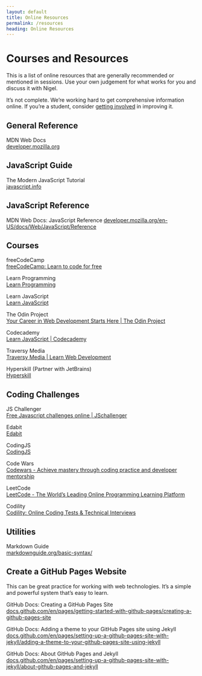 ```yaml
---
layout: default
title: Online Resources
permalink: /resources
heading: Online Resources
---
```


# Courses and Resources

This is a list of online resources that are generally recommended or mentioned in sessions. Use your own judgement for what works for you and discuss it with Nigel.

It’s not complete. We’re working hard to get comprehensive information online. If you’re a student, consider [getting involved](open-tasks) in improving it.

## General Reference

MDN Web Docs    
[developer.mozilla.org](https://developer.mozilla.org/)

## JavaScript Guide

The Modern JavaScript Tutorial    
[javascript.info](https://javascript.info/)

## JavaScript Reference

MDN Web Docs: JavaScript Reference
[developer.mozilla.org/en-US/docs/Web/JavaScript/Reference](https://developer.mozilla.org/en-US/docs/Web/JavaScript/Reference)

## Courses

freeCodeCamp    
[freeCodeCamp: Learn to code for free](https://www.freecodecamp.org/)

Learn Programming    
[Learn Programming](https://learnprogramming.online/)

Learn JavaScript    
[Learn JavaScript](https://learnjavascript.online/)

The Odin Project    
[Your Career in Web Development Starts Here | The Odin Project](https://www.theodinproject.com/)

Codecademy    
[Learn JavaScript | Codecademy](https://www.codecademy.com/learn/introduction-to-javascript)

Traversy Media    
[Traversy Media | Learn Web Development](https://www.traversymedia.com/)

Hyperskill (Partner with JetBrains)    
[Hyperskill](https://hyperskill.org/courses?pl=javascript)

## Coding Challenges

JS Challenger    
[Free Javascript challenges online | JSchallenger](https://www.jschallenger.com/)

Edabit    
[Edabit](https://edabit.com/challenges)

CodingJS    
[CodingJS](https://the-winter.github.io/codingjs/)

Code Wars    
[Codewars - Achieve mastery through coding practice and developer mentorship](https://www.codewars.com/)

LeetCode    
[LeetCode - The World’s Leading Online Programming Learning Platform](https://leetcode.com/)

Codility    
[Codility: Online Coding Tests & Technical Interviews](https://www.codility.com/)

## Utilities

Markdown Guide    
[markdownguide.org/basic-syntax/](https://www.markdownguide.org/basic-syntax/)

## Create a GitHub Pages Website

This can be great practice for working with web technologies. It’s a simple and powerful system that’s easy to learn.

GitHub Docs: Creating a GitHub Pages Site    
[docs.github.com/en/pages/getting-started-with-github-pages/creating-a-github-pages-site](https://docs.github.com/en/pages/getting-started-with-github-pages/creating-a-github-pages-site)

GitHub Docs: Adding a theme to your GitHub Pages site using Jekyll    
[docs.github.com/en/pages/setting-up-a-github-pages-site-with-jekyll/adding-a-theme-to-your-github-pages-site-using-jekyll](https://docs.github.com/en/pages/setting-up-a-github-pages-site-with-jekyll/adding-a-theme-to-your-github-pages-site-using-jekyll)

GitHub Docs: About GitHub Pages and Jekyll    
[docs.github.com/en/pages/setting-up-a-github-pages-site-with-jekyll/about-github-pages-and-jekyll](https://docs.github.com/en/pages/setting-up-a-github-pages-site-with-jekyll/about-github-pages-and-jekyll)